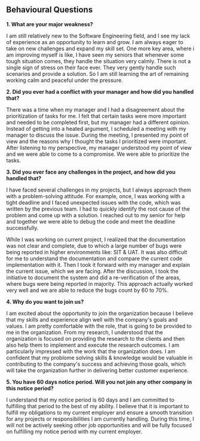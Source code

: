## Behavioural Questions

**1. What are your major weakness?**

I am still relatively new to the Software Engineering field, and I see my lack of experience as an opportunity to learn and grow. I am always eager to take on new challenges and expand my skill set.
One more key area, where i am improving myself is like, I have seen my seniors that whenever some tough situation comes, they handle the situation very calmly. There is not a single sign of stress on their face ever. They very gently handle such scenarios and provide a solution. So I am still learning the art of remaining working calm and peaceful under the pressure.

**2. Did you ever had a conflict with your manager and how did you handled that?**

There was a time when my manager and I had a disagreement about the prioritization of tasks for me. I felt that certain tasks were more important and needed to be completed first, but my manager had a different opinion. Instead of getting into a heated argument, I scheduled a meeting with my manager to discuss the issue. During the meeting, I presented my point of view and the reasons why I thought the tasks I prioritized were important. After listening to my perspective, my manager understood my point of view and we were able to come to a compromise. We were able to prioritize the tasks.

**3. Did you ever face any challenges in the project, and how did you handled that?**

I have faced several challenges in my projects, but I always approach them with a problem-solving attitude. For example, once, I was working with a tight deadline and I faced unexpected issues with the code, which was written by the previous team. I had to quickly identify the root cause of the problem and come up with a solution. I reached out to my senior for help and together we were able to debug the code and meet the deadline successfully.

While I was working on current project, I realized that the documentation was not clear and complete, due to which a large number of bugs were being reported in higher environments like: SIT & UAT. It was also difficult for me to understand the documentation and compare the current code implementation with it. Then I took it forward with my manager and explain the current issue, which we are facing. After the discussion, I took the initiative to document the system and did a re-verification of the areas, where bugs were being reported in majority. This approach actually worked very well and we are able to reduce the bugs count by 60 to 70%.


**4. Why do you want to join us?**

I am excited about the opportunity to join the organization because I believe that my skills and experience align well with the company's goals and values. I am pretty comfortable with the role, that is going to be provided to me in the organization. From my research, I understood that the organization is focused on providing the research to the clients and then also help them to implement and execute the research outcomes. I am particularly impressed with the work that the organization does. I am confident that my problome solving skills & knowledge would be valuable in contributing to the company's success and achieving those goals, which will take the organization further in delivering better customer experience.

**5. You have 60 days notice period. Will you not join any other company in this notice period?**

I understand that my notice period is 60 days and I am committed to fulfilling that period to the best of my ability. I believe that it is important to fulfill my obligations to my current employer and ensure a smooth transition for any projects or responsibilities I am currently handling. During this time, I will not be actively seeking other job opportunities and will be fully focused on fulfilling my notice period with my current employer.
